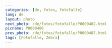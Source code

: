 ```yaml
---
categories: [de, fotos, fotofalle]
lang: de
layout: photo
next_photo: /de/fotos/fotofalle/P0000482.html
picname: P0000486
prev_photo: /de/fotos/fotofalle/P0000487.html
tags: [Fotofalle, Zebra]
---
```

